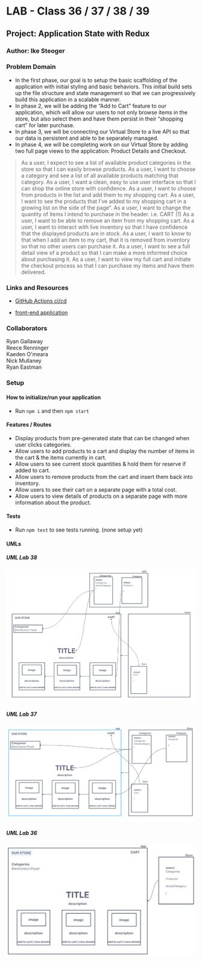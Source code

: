 # LAB - Class 36 / 37 / 38 / 39

## Project: Application State with Redux

### Author: Ike Steoger

### Problem Domain

- In the first phase, our goal is to setup the basic scaffolding of the application with initial styling and basic behaviors. This initial build sets up the file structure and state management so that we can progressively build this application in a scalable manner.
- In phase 2, we will be adding the “Add to Cart” feature to our application, which will allow our users to not only browse items in the store, but also select them and have them persist in their “shopping cart” for later purchase.
- In phase 3, we will be connecting our Virtual Store to a live API so that our data is persistent and able to be separately managed.
- In phase 4, we will be completing work on our Virtual Store by adding two full page views to the application: Product Details and Checkout.

> As a user, I expect to see a list of available product categories in the store so that I can easily browse products.
> As a user, I want to choose a category and see a list of all available products matching that category.
> As a user, I want a clean, easy to use user interface so that I can shop the online store with confidence.
> As a user, I want to choose from products in the list and add them to my shopping cart.
> As a user, I want to see the products that I’ve added to my shopping cart in a growing list on the side of the page”.
> As a user, I want to change the quantity of items I intend to purchase in the header. i.e. CART (1)
> As a user, I want to be able to remove an item from my shopping cart.
> As a user, I want to interact with live inventory so that I have confidence that the displayed products are in stock.
> As a user, I want to know to that when I add an item to my cart, that it is removed from inventory so that no other users can purchase it.
> As a user, I want to see a full detail view of a product so that I can make a more informed choice about purchasing it.
> As a user, I want to view my full cart and initiate the checkout process so that I can purchase my items and have them delivered.

### Links and Resources

- [GitHub Actions ci/cd](https://github.com/ikesteoger/storefront/actions)
<!-- - [back-end server url](http://xyz.com) (when applicable) -->
- [front-end application](https://codesandbox.io/p/github/IkeSteoger/storefront/main?layout=%257B%2522sidebarPanel%2522%253A%2522EXPLORER%2522%252C%2522rootPanelGroup%2522%253A%257B%2522direction%2522%253A%2522horizontal%2522%252C%2522type%2522%253A%2522PANEL_GROUP%2522%252C%2522id%2522%253A%2522ROOT_LAYOUT%2522%252C%2522panels%2522%253A%255B%257B%2522type%2522%253A%2522PANEL_GROUP%2522%252C%2522direction%2522%253A%2522horizontal%2522%252C%2522id%2522%253A%2522EDITOR%2522%252C%2522panels%2522%253A%255B%257B%2522type%2522%253A%2522PANEL%2522%252C%2522panelType%2522%253A%2522TABS%2522%252C%2522id%2522%253A%2522cljrv7g42000b356pnd8dcbav%2522%257D%255D%252C%2522sizes%2522%253A%255B100%255D%257D%252C%257B%2522type%2522%253A%2522PANEL_GROUP%2522%252C%2522direction%2522%253A%2522horizontal%2522%252C%2522id%2522%253A%2522DEVTOOLS%2522%252C%2522panels%2522%253A%255B%257B%2522type%2522%253A%2522PANEL%2522%252C%2522panelType%2522%253A%2522TABS%2522%252C%2522id%2522%253A%2522cljrv7g42000d356porkhi2y6%2522%257D%255D%252C%2522sizes%2522%253A%255B100%255D%257D%255D%252C%2522sizes%2522%253A%255B50%252C50%255D%257D%252C%2522tabbedPanels%2522%253A%257B%2522cljrv7g42000b356pnd8dcbav%2522%253A%257B%2522tabs%2522%253A%255B%257B%2522id%2522%253A%2522cljrv7g41000a356pbofsdugf%2522%252C%2522mode%2522%253A%2522permanent%2522%252C%2522type%2522%253A%2522FILE%2522%252C%2522filepath%2522%253A%2522%252FREADME.md%2522%257D%255D%252C%2522id%2522%253A%2522cljrv7g42000b356pnd8dcbav%2522%252C%2522activeTabId%2522%253A%2522cljrv7g41000a356pbofsdugf%2522%257D%252C%2522cljrv7g42000d356porkhi2y6%2522%253A%257B%2522tabs%2522%253A%255B%257B%2522id%2522%253A%2522cljrv7g42000c356p0ct58rjh%2522%252C%2522mode%2522%253A%2522permanent%2522%252C%2522type%2522%253A%2522PROJECT_SETUP%2522%257D%255D%252C%2522id%2522%253A%2522cljrv7g42000d356porkhi2y6%2522%252C%2522activeTabId%2522%253A%2522cljrv7g42000c356p0ct58rjh%2522%257D%257D%252C%2522showDevtools%2522%253Atrue%252C%2522showSidebar%2522%253Atrue%252C%2522sidebarPanelSize%2522%253A15%257D)

### Collaborators

Ryan Gallaway  
Reece Renninger  
Kaeden O'meara  
Nick Mullaney  
Ryan Eastman  

### Setup

<!-- #### `.env` requirements

For now I have none and do not require one -->

#### How to initialize/run your application

- Run `npm i` and then `npm start`

<!--- #### How to use your library (where applicable) --->

#### Features / Routes

- Display products from pre-generated state that can be changed when user clicks categories.
- Allow users to add products to a cart and display the number of items in the cart & the items currently in cart.
- Allow users to see current stock quantities & hold them for reserve if added to cart.
- Allow users to remove products from the cart and insert them back into inventory.
- Allow users to see their cart on a separate page with a total cost.
- Allow users to view details of products on a separate page with more information about the product.

<!-- - GET : `/hello` - specific route to hit -->

#### Tests

- Run `npm test` to see tests running. (none setup yet)

#### UMLs

##### UML Lab 38

![UML38](./src/assets/uml38.png)

##### UML Lab 37

![UML37](./src/assets/uml37.png)

##### UML Lab 36

![UML36](./src/assets/uml36.png)
